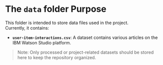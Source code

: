 # The **`data`** folder Purpose

This folder is intended to store data files used in the project.  
Currently, it contains:

- **`user-item-interactions.csv`**: A dataset contains various articles on the IBM Watson Studio platform.

> Note: Only processed or project-related datasets should be stored here to keep the repository organized.
